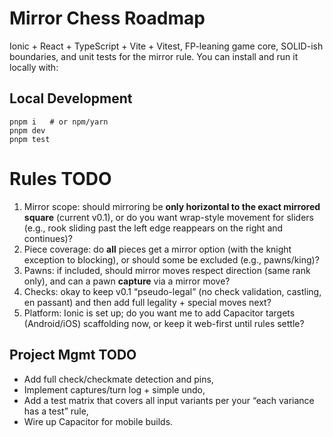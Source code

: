 # Mirror Chess Roadmap

Ionic + React + TypeScript + Vite + Vitest, FP-leaning game core, SOLID-ish boundaries, and unit tests for the mirror rule. You can install and run it locally with:

## Local Development
```
pnpm i   # or npm/yarn
pnpm dev
pnpm test
```

# Rules TODO

1. Mirror scope: should mirroring be **only horizontal to the exact mirrored square** (current v0.1), or do you want wrap-style movement for sliders (e.g., rook sliding past the left edge reappears on the right and continues)?
2. Piece coverage: do **all** pieces get a mirror option (with the knight exception to blocking), or should some be excluded (e.g., pawns/king)?
3. Pawns: if included, should mirror moves respect direction (same rank only), and can a pawn **capture** via a mirror move?
4. Checks: okay to keep v0.1 “pseudo-legal” (no check validation, castling, en passant) and then add full legality + special moves next?
5. Platform: Ionic is set up; do you want me to add Capacitor targets (Android/iOS) scaffolding now, or keep it web-first until rules settle?

## Project Mgmt TODO

* Add full check/checkmate detection and pins,
* Implement captures/turn log + simple undo,
* Add a test matrix that covers all input variants per your “each variance has a test” rule,
* Wire up Capacitor for mobile builds.
